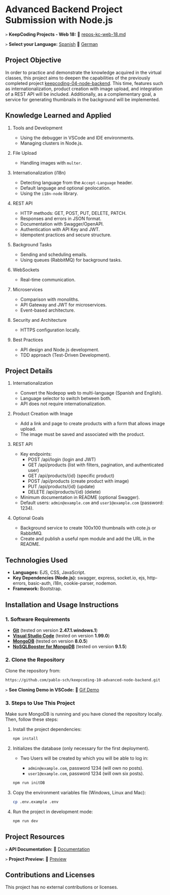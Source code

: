 # Advanced Backend Project Submission with Node.js

`>` **KeepCoding Projects - Web 18:** 📁 [repos-kc-web-18.md](https://github.com/pablo-sch/pablo-sch/blob/main/docs/repos-kc-web-18.md)

`>` **Select your Language:** [Spanish](README.es.md) 🔄 [German](README.de.md)

<!-- ------------------------------------------------------------------------------------------- -->

## Project Objective

In order to practice and demonstrate the knowledge acquired in the virtual classes, this project aims to deepen the capabilities of the previously completed project [keepcoding-04-node-backend](https://github.com/pablo-sch/keepcoding-04-node-backend.git). This time, features such as internationalization, product creation with image upload, and integration of a REST API will be included. Additionally, as a complementary goal, a service for generating thumbnails in the background will be implemented.

<!-- ------------------------------------------------------------------------------------------- -->

## Knowledge Learned and Applied

1. Tools and Development

   - Using the debugger in VSCode and IDE environments.
   - Managing clusters in Node.js.

2. File Upload

   - Handling images with `multer`.

3. Internationalization (i18n)

   - Detecting language from the `Accept-Language` header.
   - Default language and optional geolocation.
   - Using the `i18n-node` library.

4. REST API

   - HTTP methods: GET, POST, PUT, DELETE, PATCH.
   - Responses and errors in JSON format.
   - Documentation with Swagger/OpenAPI.
   - Authentication with API Key and JWT.
   - Idempotent practices and secure structure.

5. Background Tasks

   - Sending and scheduling emails.
   - Using queues (RabbitMQ) for background tasks.

6. WebSockets

   - Real-time communication.

7. Microservices

   - Comparison with monoliths.
   - API Gateway and JWT for microservices.
   - Event-based architecture.

8. Security and Architecture

   - HTTPS configuration locally.

9. Best Practices

   - API design and Node.js development.
   - TDD approach (Test-Driven Development).

<!-- ------------------------------------------------------------------------------------------- -->

## Project Details

1. Internationalization

   - Convert the Nodepop web to multi-language (Spanish and English).
   - Language selector to switch between both.
   - API does not require internationalization.

2. Product Creation with Image

   - Add a link and page to create products with a form that allows image upload.
   - The image must be saved and associated with the product.

3. REST API

   - Key endpoints:
     - POST /api/login (login and JWT)
     - GET /api/products (list with filters, pagination, and authenticated user)
     - GET /api/products/{id} (specific product)
     - POST /api/products (create product with image)
     - PUT /api/products/{id} (update)
     - DELETE /api/products/{id} (delete)
   - Minimum documentation in README (optional Swagger).
   - Default users: `admin@example.com` and `user1@example.com` (password: 1234).

4. Optional Goals

   - Background service to create 100x100 thumbnails with cote.js or RabbitMQ.
   - Create and publish a useful npm module and add the URL in the README.

<!-- ------------------------------------------------------------------------------------------- -->

## Technologies Used

- **Languages:** EJS, CSS, JavaScript.
- **Key Dependencies (Node.js):** swagger, express, socket.io, ejs, http-errors, basic-auth, i18n, cookie-parser, nodemon.
- **Framework:** Bootstrap.

<!-- ------------------------------------------------------------------------------------------- -->

## Installation and Usage Instructions

### 1. Software Requirements

- **[Git](https://git-scm.com/downloads)** (tested on version **2.47.1.windows.1**)
- **[Visual Studio Code](https://code.visualstudio.com/)** (tested on version **1.99.0**)
- **[MongoDB](https://www.mongodb.com/try/download/community)** (tested on version **8.0.5**)
- **[NoSQLBooster for MongoDB](https://nosqlbooster.com/downloads)** (tested on version **9.1.5**)

### 2. Clone the Repository

Clone the repository from:

```bash
https://github.com/pablo-sch/keepcoding-10-advanced-node-backend.git

```

`>` **See Cloning Demo in VSCode:** 🎥 [Gif Demo](https://github.com/pablo-sch/pablo-sch/blob/main/etc/clone-tutorial.gif)

### 3. Steps to Use This Project

Make sure MongoDB is running and you have cloned the repository locally. Then, follow these steps:

1. Install the project dependencies:

   ```sh
   npm install
   ```

2. Initializes the database (only necessary for the first deployment).

   - Two Users will be created by which you will be able to log in:

     - `admin@example.com`, password 1234 (will own no posts).
     - `user1@example.com`, password 1234 (will own six posts).

   ```sh
   npm run initDB
   ```

3. Copy the environment variables file (Windows, Linux and Mac):

   ```sh
   cp .env.example .env
   ```

4. Run the project in development mode:

   ```sh
   npm run dev
   ```

<!-- ------------------------------------------------------------------------------------------- -->

## Project Resources

`>` **API Documentation:** 📄 [Documentation](api-doc.md)

`>` **Project Preview:** 👀 [Preview](preview.md)

<!-- ------------------------------------------------------------------------------------------- -->

## Contributions and Licenses

This project has no external contributions or licenses.

